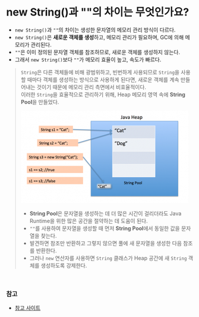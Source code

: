 # new String()과 ""의 차이는 무엇인가요?

- `new String()`과 `""`의 차이는 생성한 문자열의 메모리 관리 방식이 다르다.
- `new String()`은 **새로운 객체를 생성**하고, 메모리 관리가 필요하며, GC에 의해 메모리가 관리된다.
- `""`은 이미 정의된 문자열 객체를 참조하므로, 새로운 객체를 생성하지 않는다.
- 그래서 `new String()`보다 `""`가 메모리 효율이 높고, 속도가 빠르다.

> `String`은 다른 객체들에 비해 광범위하고, 빈번하게 사용되므로 `String`을 사용할 때마다 객체를 생성하는 방식으로 사용하게 된다면, 새로운 객체를
> 계속 만들어내는 것이기 때문에 메모리 관리 측면에서 비효율적이다.<br>
> 이러한 `String`을 효율적으로 관리하기 위해, Heap 메모리 영역 속에 **String Pool**을 만들었다.
> 
> ![img_1.png](image/img_1.png)
> - **String Pool**은 문자열을 생성하는 데 더 많은 시간이 걸리더라도 Java Runtime을 위한 많은 공간을 절약하는 데 도움이 된다.
> - `""`를 사용하여 문자열을 생성할 때 먼저 **String Pool**에서 동일한 값을 문자열을 찾는다.
> - 발견하면 참조만 반환하고 그렇지 않으면 풀에 새 문자열을 생성한 다음 참조를 반환한다.
> - 그러나 `new` 연산자를 사용하면 `String` 클래스가 Heap 공간에 새 `String` 객체를 생성하도록 강제한다.

<br>

### 참고
- [참고 사이트](https://www.digitalocean.com/community/tutorials/what-is-java-string-pool)